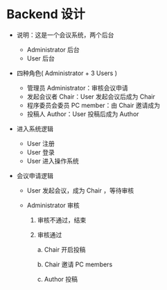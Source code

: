 # Backend 设计

- 说明：这是一个会议系统，两个后台

  - Administrator 后台
  - User 后台

- 四种角色( Administrator + 3 Users )

  - 管理员 Administrator：审核会议申请
  - 发起会议者 Chair：User 发起会议后成为 Chair
  - 程序委员会委员 PC member：由 Chair 邀请成为
  - 投稿人 Author：User 投稿后成为 Author

- 进入系统逻辑

  - User 注册
  - User 登录
  - User 进入操作系统

- 会议申请逻辑

  - User 发起会议，成为 Chair ，等待审核
  - Administrator 审核

    1. 审核不通过，结束
    2. 审核通过

       a. Chair 开启投稿

       b. Chair 邀请 PC members

       c. Author 投稿
